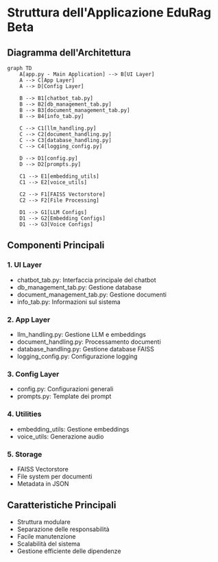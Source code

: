 
# Struttura dell'Applicazione EduRag Beta

## Diagramma dell'Architettura
```mermaid
graph TD
    A[app.py - Main Application] --> B[UI Layer]
    A --> C[App Layer]
    A --> D[Config Layer]

    B --> B1[chatbot_tab.py]
    B --> B2[db_management_tab.py]
    B --> B3[document_management_tab.py]
    B --> B4[info_tab.py]

    C --> C1[llm_handling.py]
    C --> C2[document_handling.py]
    C --> C3[database_handling.py]
    C --> C4[logging_config.py]

    D --> D1[config.py]
    D --> D2[prompts.py]

    C1 --> E1[embedding_utils]
    C1 --> E2[voice_utils]
    
    C2 --> F1[FAISS Vectorstore]
    C2 --> F2[File Processing]

    D1 --> G1[LLM Configs]
    D1 --> G2[Embedding Configs]
    D1 --> G3[Voice Configs]
```

## Componenti Principali

### 1. UI Layer
- chatbot_tab.py: Interfaccia principale del chatbot
- db_management_tab.py: Gestione database
- document_management_tab.py: Gestione documenti
- info_tab.py: Informazioni sul sistema

### 2. App Layer
- llm_handling.py: Gestione LLM e embeddings
- document_handling.py: Processamento documenti
- database_handling.py: Gestione database FAISS
- logging_config.py: Configurazione logging

### 3. Config Layer
- config.py: Configurazioni generali
- prompts.py: Template dei prompt

### 4. Utilities
- embedding_utils: Gestione embeddings
- voice_utils: Generazione audio

### 5. Storage
- FAISS Vectorstore
- File system per documenti
- Metadata in JSON

## Caratteristiche Principali
- Struttura modulare
- Separazione delle responsabilità
- Facile manutenzione
- Scalabilità del sistema
- Gestione efficiente delle dipendenze
```